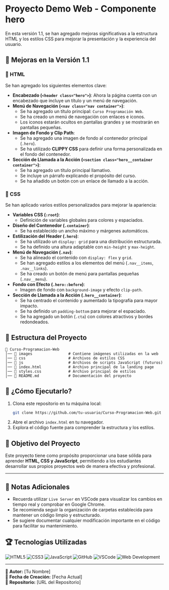 # Proyecto Demo Web - Componente hero

En esta versión 1.1, se han agregado mejoras significativas a la estructura HTML y los estilos CSS para mejorar la presentación y la experiencia del usuario.

## 📌 Mejoras en la Versión 1.1

### 🔹 HTML
Se han agregado los siguientes elementos clave:
- **Encabezado (`<header class="hero">`)**: Ahora la página cuenta con un encabezado que incluye un título y un menú de navegación.
- **Menú de Navegación (`<nav class="nav container">`)**:
  - Se ha agregado un título principal: `Curso Programación Web`.
  - Se ha creado un menú de navegación con enlaces e iconos.
  - Los iconos estarán ocultos en pantallas grandes y se mostrarán en pantallas pequeñas.
- **Imagen de Fondo y Clip Path**:
  - Se ha agregado una imagen de fondo al contenedor principal (`.hero`).
  - Se ha utilizado **CLIPPY CSS** para definir una forma personalizada en el fondo del contenedor.
- **Sección de Llamada a la Acción (`<section class="hero__container container">`)**:
  - Se ha agregado un título principal llamativo.
  - Se incluye un párrafo explicando el propósito del curso.
  - Se ha añadido un botón con un enlace de llamado a la acción.

### 🎨 CSS
Se han aplicado varios estilos personalizados para mejorar la apariencia:
- **Variables CSS (`:root`)**:
  - Definición de variables globales para colores y espaciados.
- **Diseño del Contenedor (`.container`)**:
  - Se ha establecido un ancho máximo y márgenes automáticos.
- **Estilización del Header (`.hero`)**:
  - Se ha utilizado un `display: grid` para una distribución estructurada.
  - Se ha definido una altura adaptable con `min-height` y `max-height`.
- **Menú de Navegación (`.nav`)**:
  - Se ha alineado el contenido con `display: flex` y `grid`.
  - Se han agregado estilos a los elementos del menú (`.nav__items`, `.nav__links`).
  - Se ha creado un botón de menú para pantallas pequeñas (`.nav__menu`).
- **Fondo con Efecto (`.hero::before`)**:
  - Imagen de fondo con `background-image` y efecto `clip-path`.
- **Sección de Llamada a la Acción (`.hero__container`)**:
  - Se ha centrado el contenido y aumentado la tipografía para mayor impacto.
  - Se ha definido un `padding-bottom` para mejorar el espaciado.
  - Se ha agregado un botón (`.cta`) con colores atractivos y bordes redondeados.

## 📂 Estructura del Proyecto
```
📁 Curso-Programacion-Web
│── 📂 images                # Contiene imágenes utilizadas en la web
│── 📂 css                   # Archivos de estilos CSS
│── 📂 js                    # Archivos de scripts JavaScript (futuros)
│── 📄 index.html            # Archivo principal de la landing page
│── 📄 styles.css            # Archivo principal de estilos
│── 📄 README.md             # Documentación del proyecto
```

## 🚀 ¿Cómo Ejecutarlo?
1. Clona este repositorio en tu máquina local:
   ```sh
   git clone https://github.com/tu-usuario/Curso-Programacion-Web.git
   ```
2. Abre el archivo `index.html` en tu navegador.
3. Explora el código fuente para comprender la estructura y los estilos.

## 🎯 Objetivo del Proyecto
Este proyecto tiene como propósito proporcionar una base sólida para aprender **HTML, CSS y JavaScript**, permitiendo a los estudiantes desarrollar sus propios proyectos web de manera efectiva y profesional.

---
## 📢 Notas Adicionales
- Recuerda utilizar `Live Server` en VSCode para visualizar los cambios en tiempo real y comprobar en Google Chrome.
- Se recomienda seguir la organización de carpetas establecida para mantener un código limpio y estructurado.
- Se sugiere documentar cualquier modificación importante en el código para facilitar su mantenimiento.

## 🏆 Tecnologías Utilizadas

![HTML5](https://img.shields.io/badge/HTML5-E34F26?style=for-the-badge&logo=html5&logoColor=white)
![CSS3](https://img.shields.io/badge/CSS3-1572B6?style=for-the-badge&logo=css3&logoColor=white)
![JavaScript](https://img.shields.io/badge/JavaScript-F7DF1E?style=for-the-badge&logo=javascript&logoColor=black)
![GitHub](https://img.shields.io/badge/GitHub-181717?style=for-the-badge&logo=github&logoColor=white)
![VSCode](https://img.shields.io/badge/VSCode-007ACC?style=for-the-badge&logo=visual-studio-code&logoColor=white)
![Web Development](https://img.shields.io/badge/Web%20Development-4285F4?style=for-the-badge&logo=google-chrome&logoColor=white)

---
📌 **Autor:** [Tu Nombre]  
📅 **Fecha de Creación:** [Fecha Actual]  
🔗 **Repositorio:** [URL del Repositorio]
